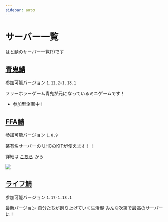 ```yaml
---
sidebar: auto
---
```


# サーバー一覧

はと鯖のサーバー一覧(?)です

## [青鬼鯖](/server/aooni.html)

参加可能バージョン `1.12.2-1.18.1`

フリーホラーゲーム青鬼が元になっているミニゲームです！
* 参加型企画中！

## [FFA鯖](/server/ffa.html)

参加可能バージョン `1.8.9`

某有名サーバーの
UHCのKITが使えます！！

詳細は [こちら](/server/ffa.html) から

![](https://cdn.discordapp.com/attachments/397315421578985493/878906775393419314/unknown.png)

## [ライフ鯖](/server/life.html)

参加可能バージョン `1.17-1.18.1`

最新バージョン
自分たちが創り上げていく生活鯖
みんな次第で最高のサーバーに！